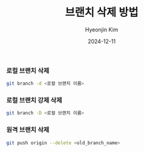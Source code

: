 ﻿---
title: 브랜치 삭제 방법
author: Hyeonjin Kim
date: 2024-12-11
category: GitHub
layout: post
---


### 로컬 브랜치 삭제

```bash
git branch -d <로컬 브랜치 이름>
```

### 로컬 브랜치 강제 삭제

```bash
git branch -D <로컬 브랜치 이름>
```

### 원격 브랜치 삭제

```bash
git push origin --delete <old_branch_name>
```
